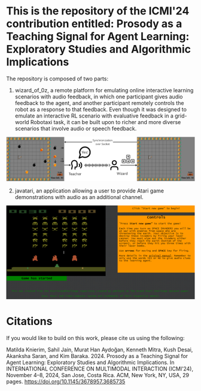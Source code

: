 # This is the repository of the ICMI'24 contribution entitled: Prosody as a Teaching Signal for Agent Learning: Exploratory Studies and Algorithmic Implications
The repository is composed of two parts: 

1) wizard_of_0z, a remote platform for emulating online interactive learning scenarios with audio feedback, in which one participant gives audio feedback to the agent, and another participant remotely controls the robot as a response to that feedback. Even though it was designed to emulate an interactive RL scenario with evaluative feedback in a grid-world Robotaxi task, it can be built upon to richer and more diverse scenarios that involve audio or speech feedback.

![Wizard of Oz RoboTaxi Experiment](wizard_of_oz/static/summary.jpg)

2) javatari, an application allowing a user to provide Atari game demonstrations with audio as an additional channel.

![Atari on Javascript with Audio Recording](javatari/static/atari.png)

# Citations
If you would like to build on this work, please cite us using the following:

Matilda Knierim, Sahil Jain, Murat Han Aydoğan, Kenneth Mitra, Kush Desai, Akanksha Saran, and Kim Baraka. 2024. Prosody as a Teaching Signal for Agent Learning: Exploratory Studies and Algorithmic Implications. In
INTERNATIONAL CONFERENCE ON MULTIMODAL INTERACTION (ICMI’24), November 4–8, 2024, San Jose, Costa Rica. ACM, New York, NY, USA, 29 pages. https://doi.org/10.1145/3678957.3685735
